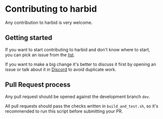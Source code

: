 # Contributing to harbid

Any contribution to harbid is very welcome.

## Getting started

If you want to start contributing to harbid and don't know where to start, you can pick an issue from
the [list](https://github.com/harbi-network/harbid/issues).

If you want to make a big change it's better to discuss it first by opening an issue or talk about it in
[Discord](https://discord.gg/WmGhhzk) to avoid duplicate work.

## Pull Request process

Any pull request should be opened against the development branch `dev`.

All pull requests should pass the checks written in `build_and_test.sh`, so it's recommended to run this script before
submitting your PR.